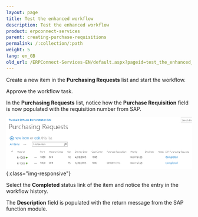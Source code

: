 ```yaml
---
layout: page
title: Test the enhanced workflow
description: Test the enhanced workflow
product: erpconnect-services
parent: creating-purchase-requisitions
permalink: /:collection/:path
weight: 5
lang: en_GB
old_url: /ERPConnect-Services-EN/default.aspx?pageid=test_the_enhanced_workflow
---
```


Create a new item in the **Purchasing Requests** list and start the workflow.

Approve the workflow task.

In the **Purchasing Requests** list, notice how the **Purchase Requisition** field is now populated with the requisition number from SAP.

![ECS-Nintex-Scenario-SAPFunction-23](/img/content/ECS-Nintex-Scenario-SAPFunction-23.png){:class="img-responsive"}

Select the **Completed** status link of the item and notice the entry in the workflow history.

The **Description** field is populated with the return message from the SAP function module.